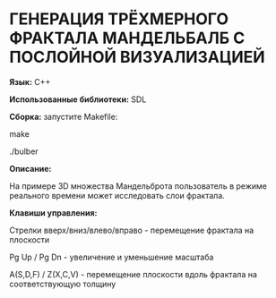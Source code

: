 # ГЕНЕРАЦИЯ ТРЁХМЕРНОГО ФРАКТАЛА МАНДЕЛЬБАЛБ С ПОСЛОЙНОЙ ВИЗУАЛИЗАЦИЕЙ

**Язык:** С++


**Использованные библиотеки:** SDL


**Сборка:** запустите Makefile:

make

./bulber


**Описание:** 

На примере 3D множества Мандельброта пользователь в режиме реального времени может исследовать слои фрактала.


**Клавиши управления:** 

Стрелки вверх/вниз/влево/вправо - перемещение фрактала на плоскости

Pg Up / Pg Dn - увеличение и уменьшение масштаба

A(S,D,F) / Z(X,C,V) - перемещение плоскости вдоль фрактала на соответствующую толщину
